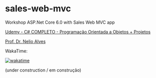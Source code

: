 # sales-web-mvc

Workshop ASP.Net Core 6.0 with Sales Web MVC app

[Udemy - C# COMPLETO - Programação Orientada a Objetos + Projetos](https://www.udemy.com/course/programacao-orientada-a-objetos-csharp/)

[Prof. Dr. Nelio Alves](https://www.udemy.com/user/nelio-alves/)

WakaTime:

[![wakatime](https://wakatime.com/badge/user/691e767c-3fe9-496d-b84e-c5eb77c21835/project/018b8135-c9ba-4015-b5db-ae9994ec5bd1.svg)](https://wakatime.com/badge/user/691e767c-3fe9-496d-b84e-c5eb77c21835/project/018b8135-c9ba-4015-b5db-ae9994ec5bd1)

(under construction / em construção)